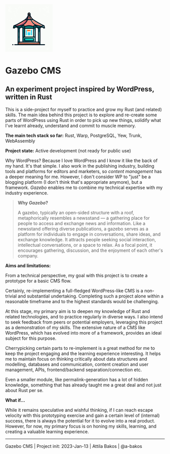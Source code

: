 <img src="gazebo-gui/assets/gazebo-logo.jpg" alt="Placeholder Example Gazebo Logo" width="150px"  />

# Gazebo CMS
## An experiment project inspired by WordPress, written in Rust

This is a side-project for myself to practice and grow my Rust (and related) skills. The main idea behind this project is to explore and
re-create some parts of WordPress using Rust in order to pick up new things, solidify what I've learnt already, understand and commit to muscle memory.

**The main tech stack so far:** Rust, Warp, PostgreSQL, Yew, Trunk, WebAssembly

**Project state:** Active development (not ready for public use)

Why WordPress? Because I love WordPress and I know it like the back of my hand. It's that simple. I also work in the publishing industry, building tools and platforms for editors and marketers, so _content management_ has a deeper meaning for me. However, I don't consider WP to "just" be a blogging platform (I don't think that's appropriate anymore), but a framework. _Gazebo_ enables me to combine my technical expertise with my industry experience.

> **Why _Gazebo_?**
>
> A gazebo, typically an open-sided structure with a roof, metaphorically resembles a newsstand — a gathering place for people to access and exchange news and information. Like a newsstand offering diverse publications, a gazebo serves as a platform for individuals to engage in conversations, share ideas, and exchange knowledge. It attracts people seeking social interaction, intellectual conversations, or a space to relax. As a focal point, it encourages gathering, discussion, and the enjoyment of each other's company.

**Aims and limitations:**

From a technical perspective, my goal with this project is to create a prototype for a basic CMS flow.

Certainly, re-implementing a full-fledged WordPress-like CMS is a non-trivial and substantial undertaking. Completing such a project alone within a reasonable timeframe and to the highest standards would be challenging.

At this stage, my primary aim is to deepen my knowledge of Rust and related technologies, and to practice regularly in diverse ways. I also intend to seek feedback from peers or potential employers, leveraging this project as a demonstration of my skills. The extensive nature of a CMS like WordPress, which has evolved into more of a framework, provides an ideal subject for this purpose.

Cherrypicking certain parts to re-implement is a great method for me to keep the project engaging and the learning experience interesting. It helps me to maintain focus on thinking critically about data structures and modelling, databases and communication, content creation and user management, APIs, frontend/backend separation/connection etc.

Even a smaller module, like permalink-generation has a lot of hidden knowledge, something that has already taught me a great deal and not just about Rust per se.

**What if...**

While it remains speculative and wishful thinking, if I can reach escape velocity with this prototyping exercise and gain a certain level of (internal) success, there is always the potential for it to evolve into a real product. However, for now, my primary focus is on honing my skills, learning, and creating a valuable learning experience.

---

Gazebo CMS | Project init: 2023-Jan-13 | Attila Bakos | @a-bakos
